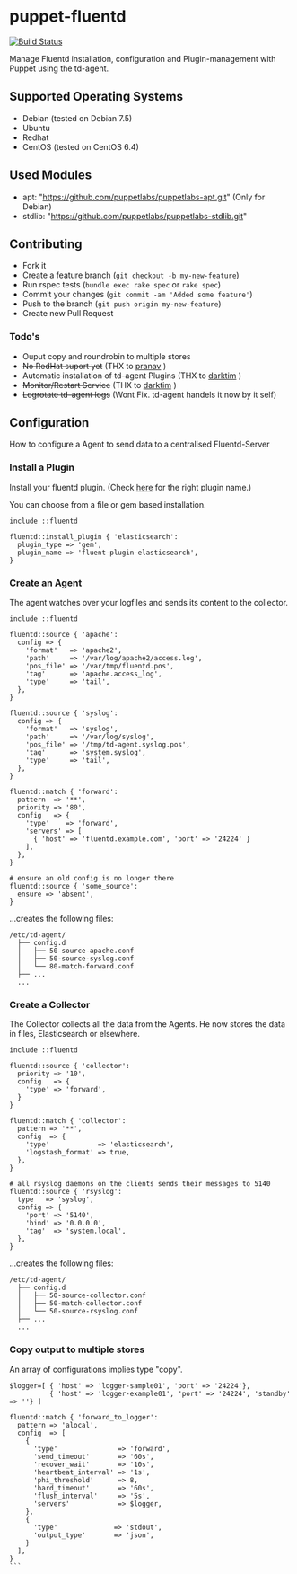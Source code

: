 puppet-fluentd
==============

[![Build Status](https://travis-ci.org/mmz-srf/puppet-fluentd.png?branch=master)](https://travis-ci.org/mmz-srf/puppet-fluentd)

Manage Fluentd installation, configuration and Plugin-management with Puppet using the td-agent. 

## Supported Operating Systems

- Debian (tested on Debian 7.5) 
- Ubuntu 
- Redhat 
- CentOS (tested on CentOS 6.4)

## Used Modules 

- apt: "https://github.com/puppetlabs/puppetlabs-apt.git" (Only for Debian)
- stdlib: "https://github.com/puppetlabs/puppetlabs-stdlib.git"

## Contributing

- Fork it
- Create a feature branch (`git checkout -b my-new-feature`)
- Run rspec tests (`bundle exec rake spec` or `rake spec`)
- Commit your changes (`git commit -am 'Added some feature'`)
- Push to the branch (`git push origin my-new-feature`)
- Create new Pull Request

### Todo's 

- Ouput copy and roundrobin to multiple stores
- ~~No RedHat suport yet~~ (THX to [pranav](https://github.com/pranav) ) 
- ~~Automatic installation of td-agent Plugins~~ (THX to [darktim](https://github.com/darktim) ) 
- ~~Monitor/Restart Service~~ (THX to [darktim](https://github.com/darktim) ) 
- ~~Logrotate td-agent logs~~ (Wont Fix. td-agent handels it now by it self)


## Configuration

How to configure a Agent to send data to a centralised Fluentd-Server

### Install a Plugin

Install your fluentd plugin. (Check [here](http://fluentd.org/plugin/) for the
right plugin name.)

You can choose from a file or gem based installation.

```
include ::fluentd

fluentd::install_plugin { 'elasticsearch':
  plugin_type => 'gem',
  plugin_name => 'fluent-plugin-elasticsearch',
}
```

### Create an Agent

The agent watches over your logfiles and sends its content to the collector.

```
include ::fluentd

fluentd::source { 'apache':
  config => {
    'format'   => 'apache2',
    'path'     => '/var/log/apache2/access.log',
    'pos_file' => '/var/tmp/fluentd.pos',
    'tag'      => 'apache.access_log',
    'type'     => 'tail',
  },
}

fluentd::source { 'syslog':
  config => {
    'format'   => 'syslog',
    'path'     => '/var/log/syslog',
    'pos_file' => '/tmp/td-agent.syslog.pos',
    'tag'      => 'system.syslog',
    'type'     => 'tail',
  },
}

fluentd::match { 'forward':
  pattern  => '**',
  priority => '80',
  config   => {
    'type'    => 'forward',
    'servers' => [
      { 'host' => 'fluentd.example.com', 'port' => '24224' }
    ],
  },
}

# ensure an old config is no longer there
fluentd::source { 'some_source':
  ensure => 'absent',
}
```

...creates the following files:

```
/etc/td-agent/
  ├── config.d
  │   ├── 50-source-apache.conf
  │   ├── 50-source-syslog.conf
  │   └── 80-match-forward.conf
  ├── ...
  ...
```

### Create a Collector

The Collector collects all the data from the Agents. He now stores the data in
files, Elasticsearch or elsewhere.

```
include ::fluentd

fluentd::source { 'collector':
  priority => '10',
  config   => {
    'type' => 'forward',
  }
}

fluentd::match { 'collector':
  pattern => '**',
  config  => {
    'type'            => 'elasticsearch',
    'logstash_format' => true,
  },
}

# all rsyslog daemons on the clients sends their messages to 5140
fluentd::source { 'rsyslog':
  type   => 'syslog',
  config => {
    'port' => '5140',
    'bind' => '0.0.0.0',
    'tag'  => 'system.local',
  },
}
```

...creates the following files:

```
/etc/td-agent/
  ├── config.d
  │   ├── 50-source-collector.conf
  │   ├── 50-match-collector.conf
  │   └── 50-source-rsyslog.conf
  ├── ...
  ...
```

### Copy output to multiple stores

An array of configurations implies type "copy".

````
$logger=[ { 'host' => 'logger-sample01', 'port' => '24224'},
          { 'host' => 'logger-example01', 'port' => '24224', 'standby' => ''} ]

fluentd::match { 'forward_to_logger':
  pattern => 'alocal',
  config  => [
    {
      'type'               => 'forward',
      'send_timeout'       => '60s',
      'recover_wait'       => '10s',
      'heartbeat_interval' => '1s',
      'phi_threshold'      => 8,
      'hard_timeout'       => '60s',
      'flush_interval'     => '5s',
      'servers'            => $logger,
    },
    {
      'type'              => 'stdout',
      'output_type'       => 'json',
    }
  ],
}
```
